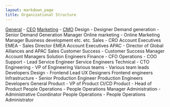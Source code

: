 ```yaml
---
layout: markdown_page
title: Organizational Structure
---
```


[General](/handbook/) - [CEO](/jobs/chief-executive-officer/)
  [Marketing](/handbook/marketing/) - [CMO](/jobs/chief-marketing-officer/)
    Design - Designer
    Demand generation - Senior Demand Generation Manager
      Online marketing - Online Marketing Manager
      Business development
      etc.
    etc.
  Sales - CRO
    Account Executives
    EMEA - Sales Director EMEA
      Account Executives
    APAC - Director of Global Alliances and APAC Sales
    Customer Success - Customer Success Manager
      Account Managers
      Solution Engineers
  Finance - CFO
  Operations - COO
    Support - Lead Service Engineer
      Service Engineers
  Technical - CTO
  Engineering - VP of Engineering
    Various teams - Various team leads
      Developers
    Design - Frontend Lead
      UX Designers
      Frontend engineers
    Infrastructure - Senior Production Engineer
      Production Engineers
      Developers
  General Product - VP of Product
  CI/CD Product - Head of Product
  People Operations - People Operations Manager
    Administration - Administrative Coordinator
    People Operations - People Operations Administrator
